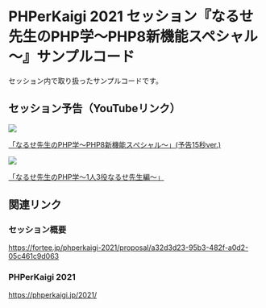 # PHPerKaigi 2021 セッション『なるせ先生のPHP学～PHP8新機能スペシャル～』サンプルコード

セッション内で取り扱ったサンプルコードです。

## セッション予告（YouTubeリンク）


[![](https://img.youtube.com/vi/r0kZ_yQoe8k/0.jpg)](https://www.youtube.com/watch?v=r0kZ_yQoe8k)

[「なるせ先生のPHP学～PHP8新機能スぺシャル～」(予告15秒ver.)](https://www.youtube.com/watch?v=r0kZ_yQoe8k)

[![](https://img.youtube.com/vi/xustFYOs6dg/0.jpg)](https://www.youtube.com/watch?v=xustFYOs6dg)

[「なるせ先生のPHP学～1人3役なるせ先生編～」](https://www.youtube.com/watch?v=xustFYOs6dg)

## 関連リンク

### セッション概要

https://fortee.jp/phperkaigi-2021/proposal/a32d3d23-95b3-482f-a0d2-05c461c9d063

### PHPerKaigi 2021

https://phperkaigi.jp/2021/
